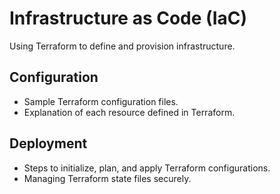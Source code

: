 # Infrastructure as Code (IaC)

Using Terraform to define and provision infrastructure.

## Configuration
- Sample Terraform configuration files.
- Explanation of each resource defined in Terraform.

## Deployment
- Steps to initialize, plan, and apply Terraform configurations.
- Managing Terraform state files securely.
